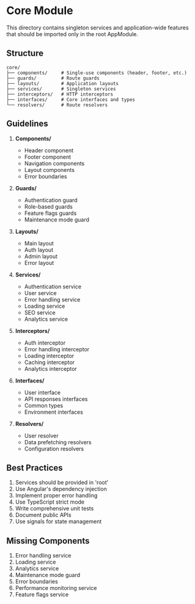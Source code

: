 # Core Module

This directory contains singleton services and application-wide features that should be imported only in the root AppModule.

## Structure

```
core/
├── components/     # Single-use components (header, footer, etc.)
├── guards/         # Route guards
├── layouts/        # Application layouts
├── services/       # Singleton services
├── interceptors/   # HTTP interceptors
├── interfaces/     # Core interfaces and types
└── resolvers/      # Route resolvers
```

## Guidelines

1. **Components/**
   - Header component
   - Footer component
   - Navigation components
   - Layout components
   - Error boundaries

2. **Guards/**
   - Authentication guard
   - Role-based guards
   - Feature flags guards
   - Maintenance mode guard

3. **Layouts/**
   - Main layout
   - Auth layout
   - Admin layout
   - Error layout

4. **Services/**
   - Authentication service
   - User service
   - Error handling service
   - Loading service
   - SEO service
   - Analytics service

5. **Interceptors/**
   - Auth interceptor
   - Error handling interceptor
   - Loading interceptor
   - Caching interceptor
   - Analytics interceptor

6. **Interfaces/**
   - User interface
   - API responses interfaces
   - Common types
   - Environment interfaces

7. **Resolvers/**
   - User resolver
   - Data prefetching resolvers
   - Configuration resolvers

## Best Practices

1. Services should be provided in 'root'
2. Use Angular's dependency injection
3. Implement proper error handling
4. Use TypeScript strict mode
5. Write comprehensive unit tests
6. Document public APIs
7. Use signals for state management

## Missing Components

1. Error handling service
2. Loading service
3. Analytics service
4. Maintenance mode guard
5. Error boundaries
6. Performance monitoring service
7. Feature flags service 
